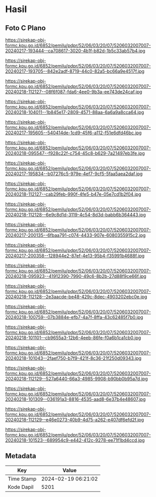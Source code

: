 # Hasil

## Foto C Plano

https://sirekap-obj-formc.kpu.go.id/6852/pemilu/pdpr/52/06/03/20/07/5206032007007-20240217-193444--ca708617-3020-4b1f-b82d-1b5c33ab57b4.jpg

https://sirekap-obj-formc.kpu.go.id/6852/pemilu/pdpr/52/06/03/20/07/5206032007007-20240217-193705--842e2adf-8719-44c0-82a5-bc66a9e4517f.jpg

https://sirekap-obj-formc.kpu.go.id/6852/pemilu/pdpr/52/06/03/20/07/5206032007007-20240218-112127--08f6f087-fda6-4ee0-9b3a-ee743de24caf.jpg

https://sirekap-obj-formc.kpu.go.id/6852/pemilu/pdpr/52/06/03/20/07/5206032007007-20240218-104011--1b845e17-2809-4571-88aa-6a6a9a8cca64.jpg

https://sirekap-obj-formc.kpu.go.id/6852/pemilu/pdpr/52/06/03/20/07/5206032007007-20240217-195605--540414de-1cd9-45f6-a112-f51e6dfd46bc.jpg

https://sirekap-obj-formc.kpu.go.id/6852/pemilu/pdpr/52/06/03/20/07/5206032007007-20240218-095547--f928c22f-c754-45c8-b629-7a21497eb3fe.jpg

https://sirekap-obj-formc.kpu.go.id/6852/pemilu/pdpr/52/06/03/20/07/5206032007007-20240217-195834--b07276c5-979e-4ef7-9cf5-5faa5aea2daf.jpg

https://sirekap-obj-formc.kpu.go.id/6852/pemilu/pdpr/52/06/03/20/07/5206032007007-20240218-112127--cab29feb-990f-4fe5-b47e-05e7cd1b2f04.jpg

https://sirekap-obj-formc.kpu.go.id/6852/pemilu/pdpr/52/06/03/20/07/5206032007007-20240218-112128--6e9c8d1d-3119-4c54-8d3d-babb6b364443.jpg

https://sirekap-obj-formc.kpu.go.id/6852/pemilu/pdpr/52/06/03/20/07/5206032007007-20240217-200135--6fbaa791-c074-4433-907e-6080355915c2.jpg

https://sirekap-obj-formc.kpu.go.id/6852/pemilu/pdpr/52/06/03/20/07/5206032007007-20240217-200358--128944e2-87ef-4e13-95b4-f35991b4688f.jpg

https://sirekap-obj-formc.kpu.go.id/6852/pemilu/pdpr/52/06/03/20/07/5206032007007-20240218-095923--41912390-7990-49c6-8b2b-27d88f9ce66f.jpg

https://sirekap-obj-formc.kpu.go.id/6852/pemilu/pdpr/52/06/03/20/07/5206032007007-20240218-112128--2e3aacde-be48-429c-8dec-4903202ebc0e.jpg

https://sirekap-obj-formc.kpu.go.id/6852/pemilu/pdpr/52/06/03/20/07/5206032007007-20240218-100759--07b3884e-efb7-4a7f-8ffa-43c62485f7b0.jpg

https://sirekap-obj-formc.kpu.go.id/6852/pemilu/pdpr/52/06/03/20/07/5206032007007-20240218-101101--cb9655a3-12b6-4eeb-86fe-f0a6b1ca1cb0.jpg

https://sirekap-obj-formc.kpu.go.id/6852/pemilu/pdpr/52/06/03/20/07/5206032007007-20240218-101043--2faef750-b7f9-421f-8c36-21f250d09343.jpg

https://sirekap-obj-formc.kpu.go.id/6852/pemilu/pdpr/52/06/03/20/07/5206032007007-20240218-112129--527a6440-66a3-4985-9908-b90bb0b95a7d.jpg

https://sirekap-obj-formc.kpu.go.id/6852/pemilu/pdpr/52/06/03/20/07/5206032007007-20240218-101309--036191a3-8816-4535-aad8-6e37b4e48607.jpg

https://sirekap-obj-formc.kpu.go.id/6852/pemilu/pdpr/52/06/03/20/07/5206032007007-20240218-112129--e46e0273-40b9-4d75-a262-e407df6efd2f.jpg

https://sirekap-obj-formc.kpu.go.id/6852/pemilu/pdpr/52/06/03/20/07/5206032007007-20240218-101523--689954c9-e442-412c-9278-ee71f1bd4ccd.jpg


## Metadata

| Key        | Value               |
| ---------- | ------------------- |
| Time Stamp | 2024-02-19 06:21:02 |
| Kode Dapil | 5201                |



